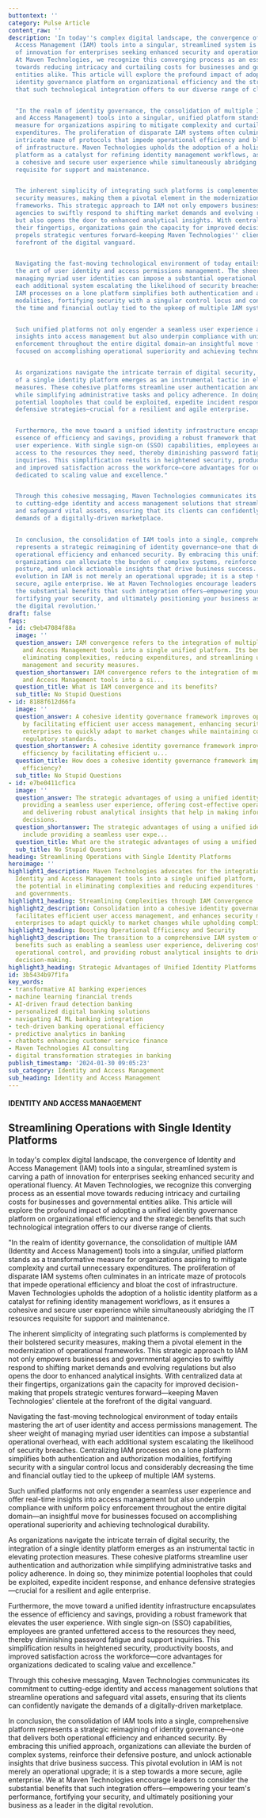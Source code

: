 ```yaml
---
buttontext: ''
category: Pulse Article
content_raw: ''
description: 'In today''s complex digital landscape, the convergence of Identity and
  Access Management (IAM) tools into a singular, streamlined system is carving a path
  of innovation for enterprises seeking enhanced security and operational fluency.
  At Maven Technologies, we recognize this converging process as an essential move
  towards reducing intricacy and curtailing costs for businesses and governmental
  entities alike. This article will explore the profound impact of adopting a unified
  identity governance platform on organizational efficiency and the strategic benefits
  that such technological integration offers to our diverse range of clients.


  "In the realm of identity governance, the consolidation of multiple IAM (Identity
  and Access Management) tools into a singular, unified platform stands as a transformative
  measure for organizations aspiring to mitigate complexity and curtail unnecessary
  expenditures. The proliferation of disparate IAM systems often culminates in an
  intricate maze of protocols that impede operational efficiency and bloat the cost
  of infrastructure. Maven Technologies upholds the adoption of a holistic identity
  platform as a catalyst for refining identity management workflows, as it ensures
  a cohesive and secure user experience while simultaneously abridging the IT resources
  requisite for support and maintenance.


  The inherent simplicity of integrating such platforms is complemented by their bolstered
  security measures, making them a pivotal element in the modernization of operational
  frameworks. This strategic approach to IAM not only empowers businesses and governmental
  agencies to swiftly respond to shifting market demands and evolving regulations
  but also opens the door to enhanced analytical insights. With centralized data at
  their fingertips, organizations gain the capacity for improved decision-making that
  propels strategic ventures forward—keeping Maven Technologies'' clientele at the
  forefront of the digital vanguard.


  Navigating the fast-moving technological environment of today entails mastering
  the art of user identity and access permissions management. The sheer weight of
  managing myriad user identities can impose a substantial operational overhead, with
  each additional system escalating the likelihood of security breaches. Centralizing
  IAM processes on a lone platform simplifies both authentication and authorization
  modalities, fortifying security with a singular control locus and considerably decreasing
  the time and financial outlay tied to the upkeep of multiple IAM systems.


  Such unified platforms not only engender a seamless user experience and offer real-time
  insights into access management but also underpin compliance with uniform policy
  enforcement throughout the entire digital domain—an insightful move for businesses
  focused on accomplishing operational superiority and achieving technological durability.


  As organizations navigate the intricate terrain of digital security, the integration
  of a single identity platform emerges as an instrumental tactic in elevating protection
  measures. These cohesive platforms streamline user authentication and authorization
  while simplifying administrative tasks and policy adherence. In doing so, they minimize
  potential loopholes that could be exploited, expedite incident response, and enhance
  defensive strategies—crucial for a resilient and agile enterprise.


  Furthermore, the move toward a unified identity infrastructure encapsulates the
  essence of efficiency and savings, providing a robust framework that elevates the
  user experience. With single sign-on (SSO) capabilities, employees are granted unfettered
  access to the resources they need, thereby diminishing password fatigue and support
  inquiries. This simplification results in heightened security, productivity boosts,
  and improved satisfaction across the workforce—core advantages for organizations
  dedicated to scaling value and excellence."


  Through this cohesive messaging, Maven Technologies communicates its commitment
  to cutting-edge identity and access management solutions that streamline operations
  and safeguard vital assets, ensuring that its clients can confidently navigate the
  demands of a digitally-driven marketplace.


  In conclusion, the consolidation of IAM tools into a single, comprehensive platform
  represents a strategic reimagining of identity governance—one that delivers both
  operational efficiency and enhanced security. By embracing this unified approach,
  organizations can alleviate the burden of complex systems, reinforce their defensive
  posture, and unlock actionable insights that drive business success. This pivotal
  evolution in IAM is not merely an operational upgrade; it is a step towards a more
  secure, agile enterprise. We at Maven Technologies encourage leaders to consider
  the substantial benefits that such integration offers—empowering your team''s performance,
  fortifying your security, and ultimately positioning your business as a leader in
  the digital revolution.'
draft: false
faqs:
- id: c9eb47084f88a
  image: ''
  question_answer: IAM convergence refers to the integration of multiple Identity
    and Access Management tools into a single unified platform. Its benefits include
    eliminating complexities, reducing expenditures, and streamlining user access
    management and security measures.
  question_shortanswer: IAM convergence refers to the integration of multiple Identity
    and Access Management tools into a si...
  question_title: What is IAM convergence and its benefits?
  sub_title: No Stupid Questions
- id: 8188f612d66fa
  image: ''
  question_answer: A cohesive identity governance framework improves operational efficiency
    by facilitating efficient user access management, enhancing security, and enabling
    enterprises to quickly adapt to market changes while maintaining compliance with
    regulatory standards.
  question_shortanswer: A cohesive identity governance framework improves operational
    efficiency by facilitating efficient u...
  question_title: How does a cohesive identity governance framework improve operational
    efficiency?
  sub_title: No Stupid Questions
- id: e7be0411cf1ca
  image: ''
  question_answer: The strategic advantages of using a unified identity platform include
    providing a seamless user experience, offering cost-effective operational control,
    and delivering robust analytical insights that help in making informed business
    decisions.
  question_shortanswer: The strategic advantages of using a unified identity platform
    include providing a seamless user expe...
  question_title: What are the strategic advantages of using a unified identity platform?
  sub_title: No Stupid Questions
heading: Streamlining Operations with Single Identity Platforms
heroimage: ''
highlight1_description: Maven Technologies advocates for the integration of multiple
  Identity and Access Management tools into a single unified platform, recognizing
  the potential in eliminating complexities and reducing expenditures for organizations
  and governments.
highlight1_heading: Streamlining Complexities through IAM Convergence
highlight2_description: Consolidation into a cohesive identity governance framework
  facilitates efficient user access management, and enhances security measures, empowering
  enterprises to adapt quickly to market changes while upholding compliance standards.
highlight2_heading: Boosting Operational Efficiency and Security
highlight3_description: The transition to a comprehensive IAM system offers strategic
  benefits such as enabling a seamless user experience, delivering cost-effective
  operational control, and providing robust analytical insights to drive informed
  decision-making.
highlight3_heading: Strategic Advantages of Unified Identity Platforms
id: 3b5434b97f1fa
key_words:
- transformative AI banking experiences
- machine learning financial trends
- AI-driven fraud detection banking
- personalized digital banking solutions
- navigating AI ML banking integration
- tech-driven banking operational efficiency
- predictive analytics in banking
- chatbots enhancing customer service finance
- Maven Technologies AI consulting
- digital transformation strategies in banking
publish_timestamp: '2024-01-30 09:05:23'
sub_category: Identity and Access Management
sub_heading: Identity and Access Management
---
```


#### IDENTITY AND ACCESS MANAGEMENT
## Streamlining Operations with Single Identity Platforms
In today's complex digital landscape, the convergence of Identity and Access Management (IAM) tools into a singular, streamlined system is carving a path of innovation for enterprises seeking enhanced security and operational fluency. At Maven Technologies, we recognize this converging process as an essential move towards reducing intricacy and curtailing costs for businesses and governmental entities alike. This article will explore the profound impact of adopting a unified identity governance platform on organizational efficiency and the strategic benefits that such technological integration offers to our diverse range of clients.

"In the realm of identity governance, the consolidation of multiple IAM (Identity and Access Management) tools into a singular, unified platform stands as a transformative measure for organizations aspiring to mitigate complexity and curtail unnecessary expenditures. The proliferation of disparate IAM systems often culminates in an intricate maze of protocols that impede operational efficiency and bloat the cost of infrastructure. Maven Technologies upholds the adoption of a holistic identity platform as a catalyst for refining identity management workflows, as it ensures a cohesive and secure user experience while simultaneously abridging the IT resources requisite for support and maintenance.

The inherent simplicity of integrating such platforms is complemented by their bolstered security measures, making them a pivotal element in the modernization of operational frameworks. This strategic approach to IAM not only empowers businesses and governmental agencies to swiftly respond to shifting market demands and evolving regulations but also opens the door to enhanced analytical insights. With centralized data at their fingertips, organizations gain the capacity for improved decision-making that propels strategic ventures forward—keeping Maven Technologies' clientele at the forefront of the digital vanguard.

Navigating the fast-moving technological environment of today entails mastering the art of user identity and access permissions management. The sheer weight of managing myriad user identities can impose a substantial operational overhead, with each additional system escalating the likelihood of security breaches. Centralizing IAM processes on a lone platform simplifies both authentication and authorization modalities, fortifying security with a singular control locus and considerably decreasing the time and financial outlay tied to the upkeep of multiple IAM systems.

Such unified platforms not only engender a seamless user experience and offer real-time insights into access management but also underpin compliance with uniform policy enforcement throughout the entire digital domain—an insightful move for businesses focused on accomplishing operational superiority and achieving technological durability.

As organizations navigate the intricate terrain of digital security, the integration of a single identity platform emerges as an instrumental tactic in elevating protection measures. These cohesive platforms streamline user authentication and authorization while simplifying administrative tasks and policy adherence. In doing so, they minimize potential loopholes that could be exploited, expedite incident response, and enhance defensive strategies—crucial for a resilient and agile enterprise.

Furthermore, the move toward a unified identity infrastructure encapsulates the essence of efficiency and savings, providing a robust framework that elevates the user experience. With single sign-on (SSO) capabilities, employees are granted unfettered access to the resources they need, thereby diminishing password fatigue and support inquiries. This simplification results in heightened security, productivity boosts, and improved satisfaction across the workforce—core advantages for organizations dedicated to scaling value and excellence."

Through this cohesive messaging, Maven Technologies communicates its commitment to cutting-edge identity and access management solutions that streamline operations and safeguard vital assets, ensuring that its clients can confidently navigate the demands of a digitally-driven marketplace.

In conclusion, the consolidation of IAM tools into a single, comprehensive platform represents a strategic reimagining of identity governance—one that delivers both operational efficiency and enhanced security. By embracing this unified approach, organizations can alleviate the burden of complex systems, reinforce their defensive posture, and unlock actionable insights that drive business success. This pivotal evolution in IAM is not merely an operational upgrade; it is a step towards a more secure, agile enterprise. We at Maven Technologies encourage leaders to consider the substantial benefits that such integration offers—empowering your team's performance, fortifying your security, and ultimately positioning your business as a leader in the digital revolution.